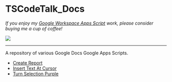 # TSCodeTalk_Docs

*If you enjoy my [Google Workspace Apps Script](https://developers.google.com/apps-script) work, please consider buying me a cup of coffee!* 


[![](https://techstreams.github.io/images/bmac.svg)](https://www.buymeacoffee.com/techstreams)

---
A repository of various Google Docs Google Apps Scripts.

* [Create Report](./Create_Report.md)
* [Insert Text At Cursor](./Insert_At_Cursor.md)
* [Turn Selection Purple](./Turn_Selection_Color.md)


